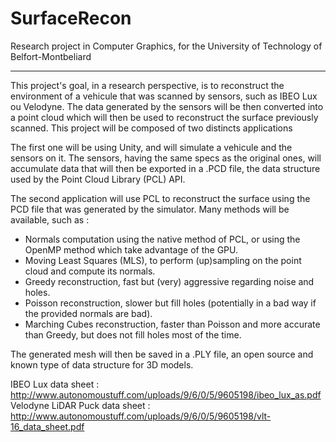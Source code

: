 # SurfaceRecon
Research project in Computer Graphics, for the University of Technology of Belfort-Montbeliard

____________


This project's goal, in a research perspective, is to reconstruct the environment of a vehicule that was scanned by sensors, such as IBEO Lux ou Velodyne. The data generated by the sensors will be then converted into a point cloud which will then be used to reconstruct the surface previously scanned. This project will be composed of two distincts applications

The first one will be using Unity, and will simulate a vehicule and the sensors on it. The sensors, having the same specs as the original ones, will accumulate data that will then be exported in a .PCD file, the data structure used by the Point Cloud Library (PCL) API.

The second application will use PCL to reconstruct the surface using the PCD file that was generated by the simulator. Many methods will be available, such as :
- Normals computation using the native method of PCL, or using the OpenMP method which take advantage of the GPU.
- Moving Least Squares (MLS), to perform (up)sampling on the point cloud and compute its normals.
- Greedy reconstruction, fast but (very) aggressive regarding noise and holes.
- Poisson reconstruction, slower but fill holes (potentially in a bad way if the provided normals are bad).
- Marching Cubes reconstruction, faster than Poisson and more accurate than Greedy, but does not fill holes most of the time.

The generated mesh will then be saved in a .PLY file, an open source and known type of data structure for 3D models.


IBEO Lux data sheet : http://www.autonomoustuff.com/uploads/9/6/0/5/9605198/ibeo_lux_as.pdf
Velodyne LiDAR Puck data sheet : http://www.autonomoustuff.com/uploads/9/6/0/5/9605198/vlt-16_data_sheet.pdf